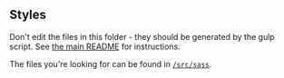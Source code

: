 ## Styles
Don't edit the files in this folder - they should be generated by the gulp script. See [the main README](../../README.md) for instructions.

The files you're looking for can be found in [`/src/sass`](../../src/sass).
